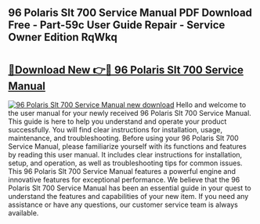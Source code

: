 ## 96 Polaris Slt 700 Service Manual PDF Download Free - Part-59c User Guide Repair - Service Owner Edition RqWkq

# <h2><a href="http://bc59518.oget.top/?id=96+Polaris+Slt+700+Service+Manual">🔗Download New 👉🔴 96 Polaris Slt 700 Service Manual</a></h2>

[![96 Polaris Slt 700 Service Manual new download](https://i.imgur.com/5g1atiW.png)](http://bc59518.oget.top/?id=96+Polaris+Slt+700+Service+Manual)
Hello and welcome to the user manual for your newly received 96 Polaris Slt 700 Service Manual. This guide is here to help you understand and operate your product successfully. You will find clear instructions for installation, usage, maintenance, and troubleshooting. Before using your 96 Polaris Slt 700 Service Manual, please familiarize yourself with its functions and features by reading this user manual. It includes clear instructions for installation, setup, and operation, as well as troubleshooting tips for common issues. This 96 Polaris Slt 700 Service Manual features a powerful engine and innovative features for exceptional performance. We believe that the 96 Polaris Slt 700 Service Manual has been an essential guide in your quest to understand the features and capabilities of your new item. If you need any assistance or have any questions, our customer service team is always available.
